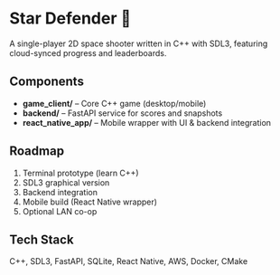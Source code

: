 # Star Defender 🚀

A single-player 2D space shooter written in C++ with SDL3, featuring cloud-synced progress and leaderboards.

## Components

- **game_client/** – Core C++ game (desktop/mobile)
- **backend/** – FastAPI service for scores and snapshots
- **react_native_app/** – Mobile wrapper with UI & backend integration

## Roadmap

1. Terminal prototype (learn C++)
2. SDL3 graphical version
3. Backend integration
4. Mobile build (React Native wrapper)
5. Optional LAN co-op

## Tech Stack

C++, SDL3, FastAPI, SQLite, React Native, AWS, Docker, CMake
